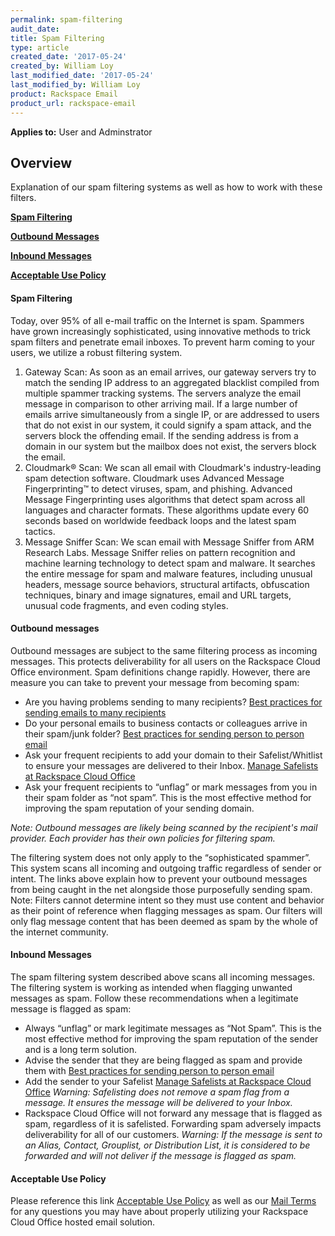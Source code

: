 ```yaml
---
permalink: spam-filtering
audit_date:
title: Spam Filtering
type: article
created_date: '2017-05-24'
created_by: William Loy
last_modified_date: '2017-05-24'
last_modified_by: William Loy
product: Rackspace Email
product_url: rackspace-email
---
```

**Applies to:** User and Adminstrator


## Overview
Explanation of our spam filtering systems as well as how to work with these filters.

[**Spam Filtering**](#spam-filtering)

[**Outbound Messages**](#outbound-messages)

[**Inbound Messages**](#inbound-messages)

[**Acceptable Use Policy**](#acceptable-use-policy)




#### Spam Filtering
Today, over 95% of all e-mail traffic on the Internet is spam. Spammers have grown increasingly sophisticated, using innovative methods to trick spam filters and penetrate email inboxes. To prevent harm coming to your users, we utilize a robust filtering system.


1.	Gateway Scan: As soon as an email arrives, our gateway servers try to match the sending IP address to an aggregated blacklist compiled from multiple spammer tracking systems. The servers analyze the email message in comparison to other arriving mail. If a large number of emails arrive simultaneously from a single IP, or are addressed to users that do not exist in our system, it could signify a spam attack, and the servers block the offending email. If the sending address is from a domain in our system but the mailbox does not exist, the servers block the email.
2.	Cloudmark® Scan: We scan all email with Cloudmark's industry-leading spam detection software. Cloudmark uses Advanced Message Fingerprinting™ to detect viruses, spam, and phishing. Advanced Message Fingerprinting uses algorithms that detect spam across all languages and character formats. These algorithms update every 60 seconds based on worldwide feedback loops and the latest spam tactics.
3.	Message Sniffer Scan: We scan email with Message Sniffer from ARM Research Labs. Message Sniffer relies on pattern recognition and machine learning technology to detect spam and malware. It searches the entire message for spam and malware features, including unusual headers, message source behaviors, structural artifacts, obfuscation techniques, binary and image signatures, email and URL targets, unusual code fragments, and even coding styles.


#### Outbound messages
Outbound messages are subject to the same filtering process as incoming messages. This protects deliverability for all users on the Rackspace Cloud Office environment.
Spam definitions change rapidly. However, there are measure you can take to prevent your message from becoming spam:

- Are you having problems sending to many recipients? [Best practices for sending emails to many recipients](/how-to/best-practices-for-sending-emails-to-many-recipients/)
- Do your personal emails to business contacts or colleagues arrive in their spam/junk folder? [Best practices for sending person to person email](/how-to/best-practices-for-sending-person-to-person-email/)
- Ask your frequent recipients to add your domain to their Safelist/Whitlist to ensure your messages are delivered to their Inbox. [Manage Safelists at Rackspace Cloud Office](/how-to/spam-preferences-safe-lists-and-black-list-in-rackspace-email/#manage-safelists)
- Ask your frequent recipients to “unflag” or mark messages from you in their spam folder as “not spam”. This is the most effective method for improving the spam reputation of your sending domain.


*Note: Outbound messages are likely being scanned by the recipient's mail provider. Each provider has their own policies for filtering spam.*

The filtering system does not only apply to the “sophisticated spammer”. This system scans all incoming and outgoing traffic regardless of sender or intent. The links above explain how to prevent your outbound messages from being caught in the net alongside those purposefully sending spam.
Note: Filters cannot determine intent so they must use content and behavior as their point of reference when flagging messages as spam. Our filters will only flag message content that has been deemed as spam by the whole of the internet community.


#### Inbound Messages
The spam filtering system described above scans all incoming messages. The filtering system is working as intended when flagging unwanted messages as spam.  Follow these recommendations when a legitimate message is flagged as spam:

- Always “unflag” or mark legitimate messages  as “Not Spam”. This is the most effective method for improving the spam reputation of the sender and is a long term solution.
- Advise the sender that they are being flagged as spam and provide them with [Best practices for sending person to person email](/how-to/best-practices-for-sending-person-to-person-email/)
- Add the sender to your Safelist [Manage Safelists at Rackspace Cloud Office](/how-to/spam-preferences-safe-lists-and-black-list-in-rackspace-email/#manage-safelists)
*Warning: Safelisting does not remove a spam flag from a message. It ensures the message will be delivered to your Inbox.*
- Rackspace Cloud Office will not forward any message that is flagged as spam, regardless of it is safelisted. Forwarding spam adversely impacts deliverability for all of our customers.
*Warning: If the message is sent to an Alias, Contact, Grouplist, or Distribution List, it is considered to be forwarded and will not deliver if the message is flagged as spam.*



#### Acceptable Use Policy
Please reference this link [Acceptable Use Policy](https://www.rackspace.com/information/legal/aup?_ga=2.75345873.298003222.1495221511-62538955.1439921553) as well as our [Mail Terms](https://www.rackspace.com/information/legal/aup?_ga=2.75345873.298003222.1495221511-62538955.1439921553) for any questions you may have about properly utilizing your Rackspace Cloud Office hosted email solution.
